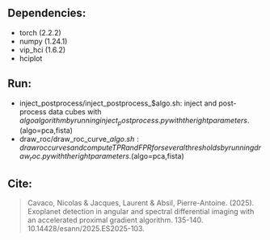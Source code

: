 ## Dependencies: 
- torch (2.2.2)
- numpy (1.24.1)
- vip_hci (1.6.2)
- hciplot

## Run:
- inject_postprocess/inject_postprocess_$algo.sh: inject and post-process data cubes with $algo algorithm by running inject_postprocess.py with the right parameters. ($algo=pca,fista)
- draw_roc/draw_roc_curve_$algo.sh: draw roc curves and compute TPR and FPR for several thresholds by running draw_roc.py with the right parameters. ($algo=pca,fista)

## Cite: 
> Cavaco, Nicolas & Jacques, Laurent & Absil, Pierre-Antoine. (2025). Exoplanet detection in angular and spectral differential imaging with an accelerated proximal gradient algorithm. 135-140. 10.14428/esann/2025.ES2025-103. 
